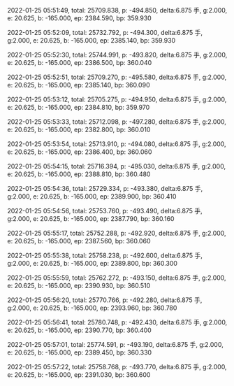 2022-01-25 05:51:49, total: 25709.838, p: -494.850, delta:6.875 手, g:2.000, e: 20.625, b: -165.000, ep: 2384.590, bp: 359.930

2022-01-25 05:52:09, total: 25732.792, p: -494.300, delta:6.875 手, g:2.000, e: 20.625, b: -165.000, ep: 2385.140, bp: 359.930

2022-01-25 05:52:30, total: 25744.991, p: -493.820, delta:6.875 手, g:2.000, e: 20.625, b: -165.000, ep: 2386.500, bp: 360.040

2022-01-25 05:52:51, total: 25709.270, p: -495.580, delta:6.875 手, g:2.000, e: 20.625, b: -165.000, ep: 2385.140, bp: 360.090

2022-01-25 05:53:12, total: 25705.275, p: -494.950, delta:6.875 手, g:2.000, e: 20.625, b: -165.000, ep: 2384.810, bp: 359.970

2022-01-25 05:53:33, total: 25712.098, p: -497.280, delta:6.875 手, g:2.000, e: 20.625, b: -165.000, ep: 2382.800, bp: 360.010

2022-01-25 05:53:54, total: 25713.910, p: -494.080, delta:6.875 手, g:2.000, e: 20.625, b: -165.000, ep: 2386.400, bp: 360.060

2022-01-25 05:54:15, total: 25716.394, p: -495.030, delta:6.875 手, g:2.000, e: 20.625, b: -165.000, ep: 2388.810, bp: 360.480

2022-01-25 05:54:36, total: 25729.334, p: -493.380, delta:6.875 手, g:2.000, e: 20.625, b: -165.000, ep: 2389.900, bp: 360.410

2022-01-25 05:54:56, total: 25753.760, p: -493.490, delta:6.875 手, g:2.000, e: 20.625, b: -165.000, ep: 2387.790, bp: 360.160

2022-01-25 05:55:17, total: 25752.288, p: -492.920, delta:6.875 手, g:2.000, e: 20.625, b: -165.000, ep: 2387.560, bp: 360.060

2022-01-25 05:55:38, total: 25758.238, p: -492.600, delta:6.875 手, g:2.000, e: 20.625, b: -165.000, ep: 2389.800, bp: 360.300

2022-01-25 05:55:59, total: 25762.272, p: -493.150, delta:6.875 手, g:2.000, e: 20.625, b: -165.000, ep: 2390.930, bp: 360.510

2022-01-25 05:56:20, total: 25770.766, p: -492.280, delta:6.875 手, g:2.000, e: 20.625, b: -165.000, ep: 2393.960, bp: 360.780

2022-01-25 05:56:41, total: 25780.748, p: -492.430, delta:6.875 手, g:2.000, e: 20.625, b: -165.000, ep: 2390.770, bp: 360.400

2022-01-25 05:57:01, total: 25774.591, p: -493.190, delta:6.875 手, g:2.000, e: 20.625, b: -165.000, ep: 2389.450, bp: 360.330

2022-01-25 05:57:22, total: 25758.768, p: -493.770, delta:6.875 手, g:2.000, e: 20.625, b: -165.000, ep: 2391.030, bp: 360.600